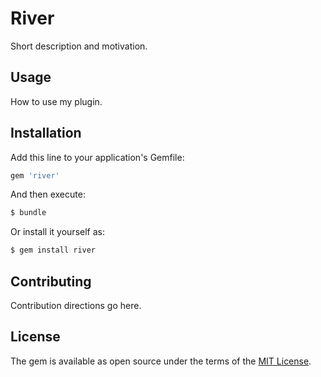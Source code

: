 # River
Short description and motivation.

## Usage
How to use my plugin.

## Installation
Add this line to your application's Gemfile:

```ruby
gem 'river'
```

And then execute:
```bash
$ bundle
```

Or install it yourself as:
```bash
$ gem install river
```

## Contributing
Contribution directions go here.

## License
The gem is available as open source under the terms of the [MIT License](https://opensource.org/licenses/MIT).
